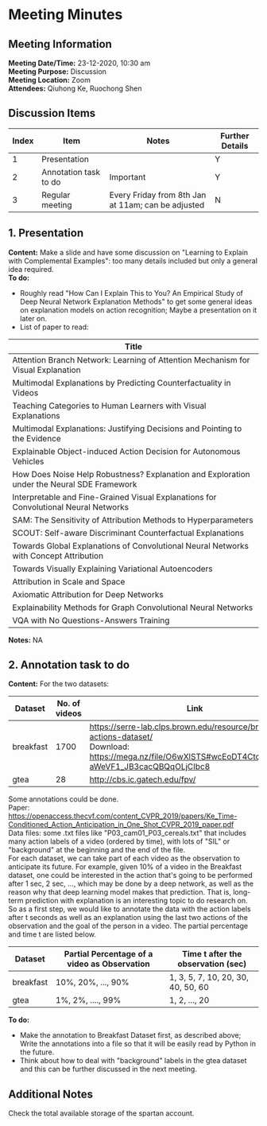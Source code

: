 # Meeting Minutes
## Meeting Information
**Meeting Date/Time:** 23-12-2020, 10:30 am <br>
**Meeting Purpose:** Discussion <br>
**Meeting Location:** Zoom <br>
**Attendees:** Qiuhong Ke, Ruochong Shen


## Discussion Items
Index | Item | Notes | Further Details |
---- | ---- | ---- | ---- |
1 | Presentation | | Y |
2 | Annotation task to do | Important | Y |
3 | Regular meeting | Every Friday from 8th Jan at 11am; can be adjusted | N |

## 1. Presentation
**Content:** Make a slide and have some discussion on "Learning to Explain with Complemental Examples": too many details included but only a general idea required. <br>
**To do:** 
 - Roughly read "How Can I Explain This to You? An Empirical Study of Deep Neural Network Explanation Methods" to get some general ideas on explanation models on action recognition; Maybe a presentation on it later on. 
 - List of paper to read:
 
Title |
---- |
Attention Branch Network: Learning of Attention Mechanism for Visual Explanation |
Multimodal Explanations by Predicting Counterfactuality in Videos |
Teaching Categories to Human Learners with Visual Explanations |
Multimodal Explanations: Justifying Decisions and Pointing to the Evidence |
Explainable Object-induced Action Decision for Autonomous Vehicles |
How Does Noise Help Robustness? Explanation and Exploration under the Neural SDE Framework |
Interpretable and Fine-Grained Visual Explanations for Convolutional Neural Networks |
SAM: The Sensitivity of Attribution Methods to Hyperparameters |
SCOUT: Self-aware Discriminant Counterfactual Explanations |
Towards Global Explanations of Convolutional Neural Networks with Concept Attribution |
Towards Visually Explaining Variational Autoencoders |
Attribution in Scale and Space |
Axiomatic Attribution for Deep Networks |
Explainability Methods for Graph Convolutional Neural Networks |
VQA with No Questions-Answers Training |

**Notes:** NA

## 2. Annotation task to do
**Content:** For the two datasets: 

Dataset | No. of videos | Link | Paper |
---- | ---- | ---- | ---- |
breakfast | 1700 | https://serre-lab.clps.brown.edu/resource/breakfast-actions-dataset/ <br> Download: https://mega.nz/file/O6wXlSTS#wcEoDT4Ctq5HRq_hV-aWeVF1_JB3cacQBQqOLjCIbc8 | https://serre-lab.clps.brown.edu/wp-content/uploads/2014/05/paper_cameraReady-2.pdf |
gtea | 28 | http://cbs.ic.gatech.edu/fpv/ | |

Some annotations could be done. <br>
Paper: https://openaccess.thecvf.com/content_CVPR_2019/papers/Ke_Time-Conditioned_Action_Anticipation_in_One_Shot_CVPR_2019_paper.pdf <br>
Data files: some .txt files like "P03_cam01_P03_cereals.txt" that includes many action labels of a video (ordered by time), with lots of "SIL" or "background" at the beginning and the end of the file. <br>
For each dataset, we can take part of each video as the observation to anticipate its future. For example, given 10% of a video in the Breakfast dataset, one could be interested in the action that's going to be performed after 1 sec, 2 sec, ..., which may be done by a deep network, as well as the reason why that deep learning model makes that prediction. That is, long-term prediction with explanation is an interesting topic to do research on. <br>
So as a first step, we would like to annotate the data with the action labels after t seconds as well as an explanation using the last two actions of the observation and the goal of the person in a video. The partial percentage and time t are listed below.

Dataset | Partial Percentage of a video as Observation | Time t after the observation (sec) |
---- | ---- | ---- |
breakfast | 10%, 20%, ..., 90% | 1, 3, 5, 7, 10, 20, 30, 40, 50, 60 |
gtea | 1%, 2%, ...., 99% | 1, 2, ..., 20 |

**To do:** 
 - Make the annotation to Breakfast Dataset first, as described above; Write the annotations into a file so that it will be easily read by Python in the future.
 - Think about how to deal with "background" labels in the gtea dataset and this can be further discussed in the next meeting. 

## Additional Notes
Check the total available storage of the spartan account. 
